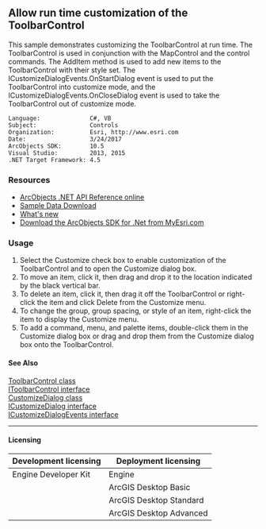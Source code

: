 ## Allow run time customization of the ToolbarControl

This sample demonstrates customizing the ToolbarControl at run time. The ToolbarControl is used in conjunction with the MapControl and the control commands. The AddItem method is used to add new items to the ToolbarControl with their style set. The ICustomizeDialogEvents.OnStartDialog event is used to put the ToolbarControl into customize mode, and the ICustomizeDialogEvents.OnCloseDialog event is used to take the ToolbarControl out of customize mode.  


<!-- TODO: Fill this section below with metadata about this sample-->
```
Language:              C#, VB
Subject:               Controls
Organization:          Esri, http://www.esri.com
Date:                  3/24/2017
ArcObjects SDK:        10.5
Visual Studio:         2013, 2015
.NET Target Framework: 4.5
```

### Resources

* [ArcObjects .NET API Reference online](http://desktop.arcgis.com/en/arcobjects/latest/net/webframe.htm)  
* [Sample Data Download](../../releases)  
* [What's new](http://desktop.arcgis.com/en/arcobjects/latest/net/webframe.htm#05247c04-bfd9-4e36-ae09-bc6e833c3b14.htm)  
* [Download the ArcObjects SDK for .Net from MyEsri.com](https://my.esri.com/)  

### Usage
1. Select the Customize check box to enable customization of the ToolbarControl and to open the Customize dialog box.  
1. To move an item, click it, then drag and drop it to the location indicated by the black vertical bar.   
1. To delete an item, click it, then drag it off the ToolbarControl or right-click the item and click Delete from the Customize menu.   
1. To change the group, group spacing, or style of an item, right-click the item to display the Customize menu.  
1. To add a command, menu, and palette items, double-click them in the Customize dialog box or drag and drop them from the Customize dialog box onto the ToolbarControl.  







#### See Also  
[ToolbarControl class](http://desktop.arcgis.com/search/?q=ToolbarControl%20class&p=0&language=en&product=arcobjects-sdk-dotnet&version=&n=15&collection=help)  
[IToolbarControl interface](http://desktop.arcgis.com/search/?q=IToolbarControl%20interface&p=0&language=en&product=arcobjects-sdk-dotnet&version=&n=15&collection=help)  
[CustomizeDialog class](http://desktop.arcgis.com/search/?q=CustomizeDialog%20class&p=0&language=en&product=arcobjects-sdk-dotnet&version=&n=15&collection=help)  
[ICustomizeDialog interface](http://desktop.arcgis.com/search/?q=ICustomizeDialog%20interface&p=0&language=en&product=arcobjects-sdk-dotnet&version=&n=15&collection=help)  
[ICustomizeDialogEvents interface](http://desktop.arcgis.com/search/?q=ICustomizeDialogEvents%20interface&p=0&language=en&product=arcobjects-sdk-dotnet&version=&n=15&collection=help)  


---------------------------------

#### Licensing  
| Development licensing | Deployment licensing | 
| ------------- | ------------- | 
| Engine Developer Kit | Engine |  
|  | ArcGIS Desktop Basic |  
|  | ArcGIS Desktop Standard |  
|  | ArcGIS Desktop Advanced |  



